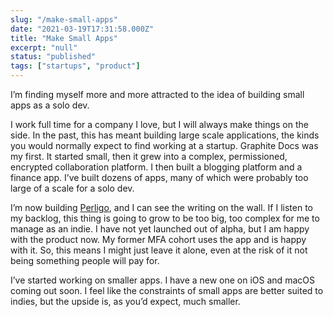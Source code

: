 ```yaml
---
slug: "/make-small-apps"
date: "2021-03-19T17:31:58.000Z"
title: "Make Small Apps"
excerpt: "null"
status: "published"
tags: ["startups", "product"]
---
```

  I’m finding myself more and more attracted to the idea of building small apps as a solo dev.

I work full time for a company I love, but I will always make things on the side. In the past, this has meant building large scale applications, the kinds you would normally expect to find working at a startup. Graphite Docs was my first. It started small, then it grew into a complex, permissioned, encrypted collaboration platform. I then built a blogging platform and a finance app. I’ve built dozens of apps, many of which were probably too large of a scale for a solo dev.

I’m now building [Perligo](<https://perligo.io/>), and I can see the writing on the wall. If I listen to my backlog, this thing is going to grow to be too big, too complex for me to manage as an indie. I have not yet launched out of alpha, but I am happy with the product now. My former MFA cohort uses the app and is happy with it. So, this means I might just leave it alone, even at the risk of it not being something people will pay for.

I’ve started working on smaller apps. I have a new one on iOS and macOS coming out soon. I feel like the constraints of small apps are better suited to indies, but the upside is, as you’d expect, much smaller.


  